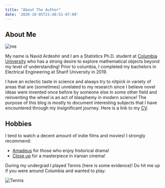 ```yaml
---
title: "About The Author"
date: '2020-10-05T21:48:51-07:00'
---
```


## About Me

![me](/images/navid.png)

My name is Navid Ardeshir and I am a Statistics Ph.D. student at [Columbia University](http://stat.columbia.edu) who has a strong desire to explore mathematical objects beyond my level of understanding! Prior to columbia, I completed my bachelors in Electrical Engineering at Sharif University in 2019. 

I have an eclectic taste in science and always try to nitpick in variety of areas that are (sometimes) unrelated to my research since I believe novel ideas were invented once before by someone else in some other field and reinventing the wheel is an act of blasphemy in modern science! The purpose of this blog is mostly to document interesting subjects that I have encountered through my insignificant journey. Here is a link to my [CV](/files/sample_cv.pdf).

## Hobbies 

I tend to watch a decent amount of indie films and movies! I strongly recommend:
- [Amadeus](https://mubi.com/films/amadeus) for those who enjoy historical drama! 
- [Close up](https://mubi.com/films/close-up) for a masterpiece in iranian cinema! 

During my undergrad I played Tennis (here is some evidence)! Do hit me up if you were around Columbia and wanted to play:

![Tennis](/images/tennis.png)

